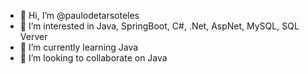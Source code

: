 - 👋 Hi, I’m @paulodetarsoteles
- 👀 I’m interested in Java, SpringBoot, C#, .Net, AspNet, MySQL, SQL Verver
- 🌱 I’m currently learning Java
- 💞️ I’m looking to collaborate on Java

<!---
paulodetarsoteles/paulodetarsoteles is a ✨ special ✨ repository because its `README.md` (this file) appears on your GitHub profile.
You can click the Preview link to take a look at your changes.
--->
